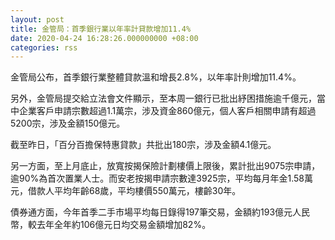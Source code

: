 ```yaml
---
layout: post
title: 金管局：首季銀行業以年率計貸款增加11.4%
date: 2020-04-24 16:28:26.000000000 +08:00
categories: rss
---
```


金管局公布，首季銀行業整體貸款溫和增長2.8%，以年率計則增加11.4%。

另外，金管局提交給立法會文件顯示，至本周一銀行已批出紓困措施逾千億元，當中企業客戶申請宗數超過1.1萬宗，涉及資金860億元，個人客戶相關申請有超過5200宗，涉及金額150億元。

截至昨日，「百分百擔保特惠貸款」共批出180宗，涉及金額4.1億元。

另一方面，至上月底止，放寬按揭保險計劃樓價上限後，累計批出9075宗申請，逾90%為首次置業人士。而安老按揭申請宗數達3925宗，平均每月年金1.58萬元，借款人平均年齡68歲，平均樓價550萬元，樓齡30年。

債券通方面，今年首季二手市場平均每日錄得197筆交易，金額約193億元人民幣，較去年全年約106億元日均交易金額增加82%。
